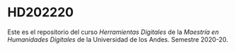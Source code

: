 # HD202220

Este es el repositorio del curso *Herramientas Digitales* de la *Maestría en Humanidades Digitales* de la Universidad de los Andes. Semestre 2020-20.
